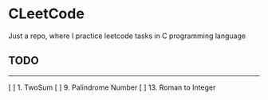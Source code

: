 # CLeetCode
Just a repo, where I practice leetcode tasks in C programming language

## TODO
---
[ ] 1. TwoSum
[ ] 9. Palindrome Number
[ ] 13. Roman to Integer
